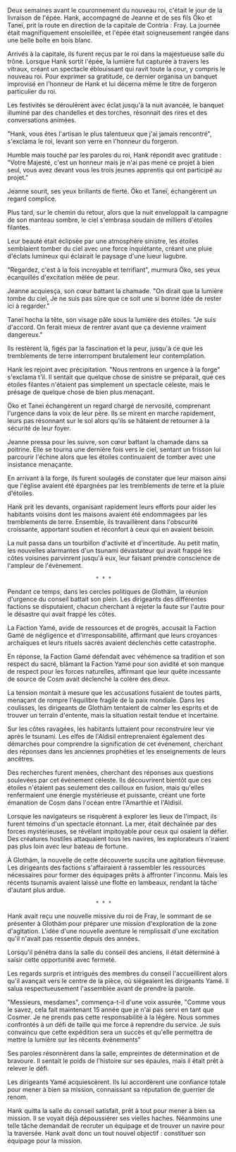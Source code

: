 Deux semaines avant le couronnement du nouveau roi, c'était le jour de la livraison de l'épée. Hank, accompagné de Jeanne et de ses fils Öko et Taneï, prit la route en direction de la capitale de Contria : Fray. La journée était magnifiquement ensoleillée, et l'épée était soigneusement rangée dans une belle boîte en bois blanc.

Arrivés à la capitale, ils furent reçus par le roi dans la majestueuse salle du trône. Lorsque Hank sortit l'épée, la lumière fut capturée à travers les vitraux, créant un spectacle éblouissant qui ravit toute la cour, y compris le nouveau roi. Pour exprimer sa gratitude, ce dernier organisa un banquet improvisé en l'honneur de Hank et lui décerna même le titre de forgeron particulier du roi.

Les festivités se déroulèrent avec éclat jusqu'à la nuit avancée, le banquet illuminé par des chandelles et des torches, résonnait des rires et des conversations animées.

"Hank, vous êtes l'artisan le plus talentueux que j'ai jamais rencontré", s'exclama le roi, levant son verre en l'honneur du forgeron.

Humble mais touché par les paroles du roi, Hank répondit avec gratitude : "Votre Majesté, c'est un honneur mais je n'ai pas mené ce projet à bien seul, vous avez devant vous les trois jeunes apprentis qui ont participé au projet."

Jeanne sourit, ses yeux brillants de fierté.
Öko et Taneï, échangèrent un regard complice.


Plus tard, sur le chemin du retour, alors que la nuit enveloppait la campagne de son manteau sombre, le ciel s'embrasa soudain de milliers d'étoiles filantes.

Leur beauté était éclipsée par une atmosphère sinistre, les étoiles semblaient tomber du ciel avec une force inquiétante, créant une pluie d'éclats lumineux qui éclairait le paysage d'une lueur lugubre.

"Regardez, c'est à la fois incroyable et terrifiant", murmura Öko, ses yeux écarquillés d'excitation mêlée de peur.

Jeanne acquiesça, son cœur battant la chamade. "On dirait que la lumière tombe du ciel, Je ne suis pas sûre que ce soit une si bonne idée de rester ici à regarder."

Taneï hocha la tête, son visage pâle sous la lumière des étoiles. "Je suis d'accord. On ferait mieux de rentrer avant que ça devienne vraiment dangereux."

Ils restèrent là, figés par la fascination et la peur, jusqu'à ce que les tremblements de terre interrompent brutalement leur contemplation. 

Hank les rejoint avec précipitation. "Nous rentrons en urgence à la forge" s'exclama t'il.
Il sentait que quelque chose de sinistre se préparait, que ces étoiles filantes n'étaient pas simplement un spectacle céleste, mais le présage de quelque chose de bien plus menaçant.

Öko et Taneï échangèrent un regard chargé de nervosité, comprenant l'urgence dans la voix de leur père. Ils se mirent en marche rapidement, leurs pas résonnant sur le sol alors qu'ils se hâtaient de retourner à la sécurité de leur foyer.

Jeanne pressa pour les suivre, son cœur battant la chamade dans sa poitrine. Elle se tourna une dernière fois vers le ciel, sentant un frisson lui parcourir l'échine alors que les étoiles continuaient de tomber avec une insistance menaçante.

En arrivant à la forge, ils furent soulagés de constater que leur maison ainsi que l'église  avaient été épargnées par les tremblements de terre et la pluie d'étoiles. 

Hank prit les devants, organisant rapidement leurs efforts pour aider les habitants voisins dont les maisons avaient été endommagées par les tremblements de terre. Ensemble, ils travaillèrent dans l'obscurité croissante, apportant soutien et réconfort à ceux qui en avaient besoin.

La nuit passa dans un tourbillon d'activité et d'incertitude. Au petit matin, les nouvelles alarmantes d'un tsunami dévastateur qui avait frappé les côtes voisines parvinrent jusqu'à eux, leur faisant prendre conscience de l'ampleur de l'évènement. 


								* * *

Pendant ce temps, dans les cercles politiques de Glothäm, la réunion d'urgence du conseil battait son plein. Les dirigeants des différentes factions se disputaient, chacun cherchant à rejeter la faute sur l'autre pour le désastre qui avait frappé les côtes.

La Faction Yamé, avide de ressources et de progrès, accusait la Faction Gamé de négligence et d'irresponsabilité, affirmant que leurs croyances archaïques et leurs rituels sacrés avaient déclenchés cette catastrophe.

En réponse, la Faction Gamé défendait avec véhémence sa tradition et son respect du sacré, blâmant la Faction Yamé pour son avidité et son manque de respect pour les forces naturelles, affirmant que leur quête incessante de source de Cosm avait déclenché la colère des dieux.

La tension montait à mesure que les accusations fusaient de toutes parts, menaçant de rompre l'équilibre fragile de la paix mondiale. Dans les coulisses, les dirigeants de Glothäm tentaient de calmer les esprits et de trouver un terrain d'entente, mais la situation restait tendue et incertaine.

 Sur les côtes ravagées, les habitants luttaient pour reconstruire leur vie après le tsunami. Les elfes de l'Aldisil entreprenaient également des démarches pour comprendre la signification de cet événement, cherchant des réponses dans les anciennes prophéties et les enseignements de leurs ancêtres.

Des recherches furent menées, cherchant des réponses aux questions soulevées par cet événement céleste. Ils découvrirent bientôt que ces étoiles n'étaient pas seulement des cailloux en fusion, mais qu'elles renfermaient une énergie mystérieuse et puissante, créant une forte émanation de Cosm dans l'océan entre l'Amarthie et l'Aldisil.

Lorsque les navigateurs se risquèrent à explorer les lieux de l'impact, ils furent témoins d'un spectacle étonnant. La mer, était déchaînée par des forces mystérieuses, se révélant impitoyable pour ceux qui osaient la défier.
Des créatures hostiles attaquaient tous les navires, les explorateurs n'iraient pas plus loin avec leur bateau de fortune.

À Glothäm, la nouvelle de cette découverte suscita une agitation fiévreuse. Les dirigeants des factions s'affairaient à rassembler les ressources nécessaires pour former des équipages prêts à affronter l'inconnu. Mais les récents tsunamis avaient laissé une flotte en lambeaux, rendant la tâche d'autant plus ardue.

								* * *

Hank avait reçu une nouvelle missive du roi de Fray, le sommant de se présenter à Glothäm pour préparer une mission d'exploration de la zone d'agitation. L'idée d'une nouvelle aventure le remplissait d'une excitation qu'il n'avait pas ressentie depuis des années.

Lorsqu'il pénétra dans la salle du conseil des anciens, il était déterminé à saisir cette opportunité avec fermeté.

Les regards surpris et intrigués des membres du conseil l'accueillirent alors qu'il avançait vers le centre de la pièce, où siégeaient les dirigeants Yamé. Il salua respectueusement l'assemblée avant de prendre la parole.

"Messieurs, mesdames", commença-t-il d'une voix assurée, "Comme vous le savez, cela fait maintenant 15 année que je n'ai pas servi en tant que Cosmer. Je ne prends pas cette responsabilité à la légère. Nous sommes confrontés à un défi de taille qui me force à reprendre du service. Je suis convaincu que cette expédition sera un succès et qu'elle permettra de mettre la lumière sur les récents évènements"

Ses paroles résonnèrent dans la salle, empreintes de détermination et de bravoure. Il sentait le poids de l'histoire sur ses épaules, mais il était prêt à relever le défi.

Les dirigeants Yamé acquiescèrent. Ils lui accordèrent une confiance totale pour mener à bien sa mission, connaissant sa réputation de guerrier de renom.

Hank quitta la salle du conseil satisfait, prêt à tout pour mener à bien sa mission. 
Il se voyait déjà dépoussiérer ses vielles haches. Néanmoins une telle tâche demandait de recruter un équipage et de trouver un navire pour la traversée. Hank avait donc un tout nouvel objectif : constituer son équipage pour la mission.
